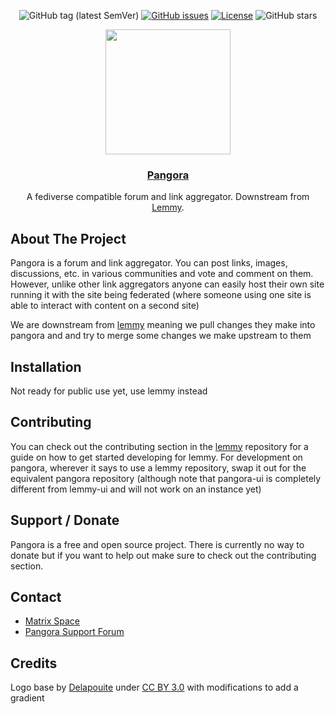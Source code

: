 <div align="center">
  
![GitHub tag (latest SemVer)](https://img.shields.io/github/release/PangoraWeb/pangora.svg?style=for-the-badge)
[![GitHub issues](https://img.shields.io/github/issues-raw/PangoraWeb/pangora.svg?style=for-the-badge)](https://github.com/PippitWeb/pippit/issues)
[![License](https://img.shields.io/github/license/PangoraWeb/pangora.svg?style=for-the-badge)](LICENSE)
![GitHub stars](https://img.shields.io/github/stars/PangoraWeb/pangora.svg?style=for-the-badge)

</div>
<div align="center">
  <img src="https://github.com/Ategon/Pippit/assets/73616169/ac008c07-8459-4f77-bae1-30f4da3b631f" width=200px height=200px></img>
  <h3 align="center"><a href="">Pangora</a></h3>
  <p align="center">
    A fediverse compatible forum and link aggregator.
    Downstream from <a href="https://github.com/LemmyNet/lemmy">Lemmy</a>.
  </p>
</div>

## About The Project

Pangora is a forum and link aggregator. You can post links, images, discussions, etc. in various communities and vote and comment on them. However, unlike other link aggregators anyone can easily host their own site running it with the site being federated (where someone using one site is able to interact with content on a second site)

We are downstream from [lemmy](https://github.com/LemmyNet/lemmy) meaning we pull changes they make into pangora and and try to merge some changes we make upstream to them

## Installation

Not ready for public use yet, use lemmy instead

## Contributing

You can check out the contributing section in the [lemmy](https://github.com/LemmyNet/lemmy) repository for a guide on how to get started developing for lemmy. For development on pangora, wherever it says to use a lemmy repository, swap it out for the equivalent pangora repository (although note that pangora-ui is completely different from lemmy-ui and will not work on an instance yet)

## Support / Donate

Pangora is a free and open source project. There is currently no way to donate but if you want to help out make sure to check out the contributing section.

## Contact

- [Matrix Space](https://matrix.to/#/#pangora:matrix.org)
- [Pangora Support Forum](https://programming.dev/c/pangora)

## Credits

Logo base by [Delapouite](https://delapouite.com/) under [CC BY 3.0](https://creativecommons.org/licenses/by/3.0/) with modifications to add a gradient

